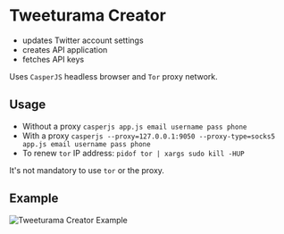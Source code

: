 # Tweeturama Creator 
* updates Twitter account settings
* creates API application
* fetches API keys

Uses `CasperJS` headless browser and `Tor` proxy network.

## Usage
 - Without a proxy `casperjs app.js email username pass phone`
 - With a proxy `casperjs --proxy=127.0.0.1:9050 --proxy-type=socks5 app.js email username pass phone`
 - To renew `tor` IP address: `pidof tor | xargs sudo kill -HUP`
 
It's not mandatory to use `tor` or the proxy.

## Example 
![Tweeturama Creator Example](http://i.imgur.com/aPHlvxm.png)